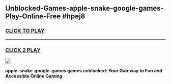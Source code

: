 
## Unblocked-Games-apple-snake-google-games-Play-Online-Free #hpej8
<h3>
<a href="https://us.freeplayer.one?title=apple-snake-google-games&ref=10M">CLICK TO PLAY</a></h3>
<hr>

<h3>
<a href="https://us.freeplayer.one?title=apple-snake-google-games&ref=10M">CLICK 2 PLAY</a>
  
</h3>

<a href="https://us.freeplayer.one?title=apple-snake-google-games&ref=10M"><img src="https://clearcache.store/games.png"></a>


**apple-snake-google-games games unblocked: Your Gateway to Fun and Accessible Online Gaming**

